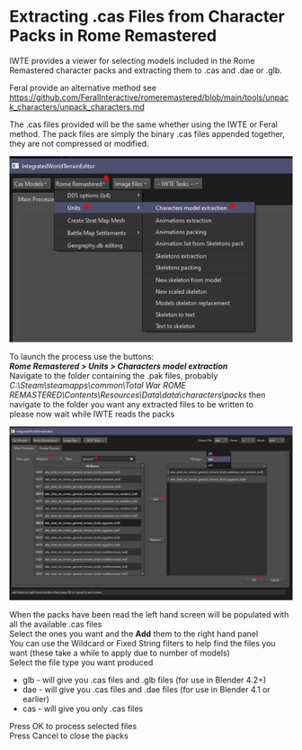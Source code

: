 # Extracting .cas Files from Character Packs in Rome Remastered

IWTE provides a viewer for selecting models included in the Rome Remastered character packs and extracting them to .cas and .dae or .glb.

Feral provide an alternative method see https://github.com/FeralInteractive/romeremastered/blob/main/tools/unpack_characters/unpack_characters.md

The .cas files provided will be the same whether using the IWTE or Feral method. The pack files are simply the binary .cas files appended together, they are not compressed or modified.

![image](../IWTEgithub_images/RR-character-extraction-buttons.jpg)

To launch the process use the buttons:  
***Rome Remastered > Units > Characters model extraction***  
Navigate to the folder containing the .pak files, probably *C:\Steam\steamapps\common\Total War ROME REMASTERED\Contents\Resources\Data\data\characters\packs*
then navigate to the folder you want any extracted files to be written to  
please now wait while IWTE reads the packs

![image](../IWTEgithub_images/RR-character-extraction.jpg)

When the packs have been read the left hand screen will be populated with all the available .cas files  
Select the ones you want and the **Add** them to the right hand panel  
You can use the Wildcard or Fixed String filters to help find the files you want (these take a while to apply due to number of models)  
Select the file type you want produced  
* glb - will give you .cas files and .glb files (for use in Blender 4.2+)
* dae - will give you .cas files and .dae files (for use in Blender 4.1 or earlier)
* cas - will give you only .cas files
  
Press OK to process selected files  
Press Cancel to close the packs  
